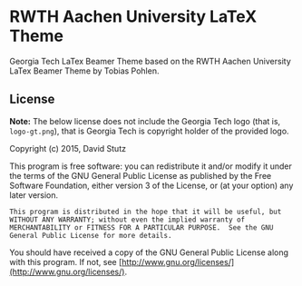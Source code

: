 # RWTH Aachen University LaTeX Theme

Georgia Tech LaTex Beamer Theme based on the RWTH Aachen University LaTex Beamer Theme by Tobias Pohlen.

## License

**Note:** The below license does not include the Georgia Tech logo (that is, `logo-gt.png`), that is Georgia Tech is copyright holder of the provided logo.

Copyright (c) 2015, David Stutz

This program is free software: you can redistribute it and/or modify it under the terms of the GNU General Public License as published by the Free Software Foundation, either version 3 of the License, or (at your option) any later version.

    This program is distributed in the hope that it will be useful, but WITHOUT ANY WARRANTY; without even the implied warranty of MERCHANTABILITY or FITNESS FOR A PARTICULAR PURPOSE.  See the GNU General Public License for more details.

You should have received a copy of the GNU General Public License along with this program. If not, see [http://www.gnu.org/licenses/](http://www.gnu.org/licenses/).